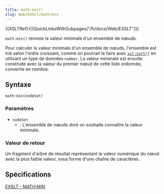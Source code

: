 ```yaml
---
title: math:min()
slug: Web/EXSLT/math/min
---
```


{{XSLTRef}}{{QuickLinksWithSubpages("/fr/docs/Web/EXSLT")}}

`math:min()` renvoie la valeur minimale d'un ensemble de nœuds.

Pour calculer la valeur minimale d'un ensemble de nœuds, l'ensemble est trié selon l'ordre croissant, comme on pourrait le faire avec [`xsl:sort()`](/fr/docs/Web/XSLT/sort) en utilisant un type de données `number`. La valeur minimale est ensuite construite avec la valeur du premier nœud de cette liste ordonnée, convertie en nombre.

## Syntaxe

```
math:min(nodeSet)
```

### Paramètres

- `nodeSet`
  - : L'ensemble de nœuds dont on souhaite connaître la valeur minimale.

### Valeur de retour

Un fragment d'arbre de résultat représentant la valeur numérique du nœud avec la plus faible valeur, sous forme d'une chaîne de caractères.

## Spécifications

[EXSLT - MATH:MIN](http://exslt.org/regexp/functions/min/index.html)
